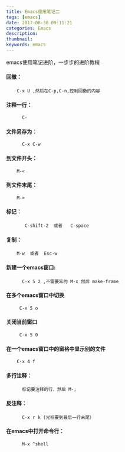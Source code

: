 ```yaml
---
title: Emacs使用笔记二
tags: [emacs]
date: 2017-08-30 09:11:21
categories: Emacs
description:
thumbnail:
keywords: emacs
---
```

emacs使用笔记进阶，一步步的进阶教程
#### 回撤：
        C-x U ,然后在C-p,C-n,控制回撤的内容

#### 注释一行：
          C-
#### 文件另存为：
          C-x C-w
#### 到文件开头：
        M-<
#### 到文件末尾：
        M->
#### 标记：
           C-shift-2  或者   C-space
#### 复制：
        M-w  或者  Esc-w
#### 新建一个emacs窗口:
          C-x 5 2 ,不需要笨的 M-x 然后 make-frame
#### 在多个emacs窗口中切换
         C-x 5 o
#### 关闭当前窗口
         C-x 5 0
#### 在一个emacs窗口中的窗格中显示别的文件
        C-x 4 f
#### 多行注释：
          标记要注释的行，然后 M-;
#### 反注释：
          C-x r k (光标要到最后一行末尾）
#### 在emacs中打开命令行：
          M-x ^shell
